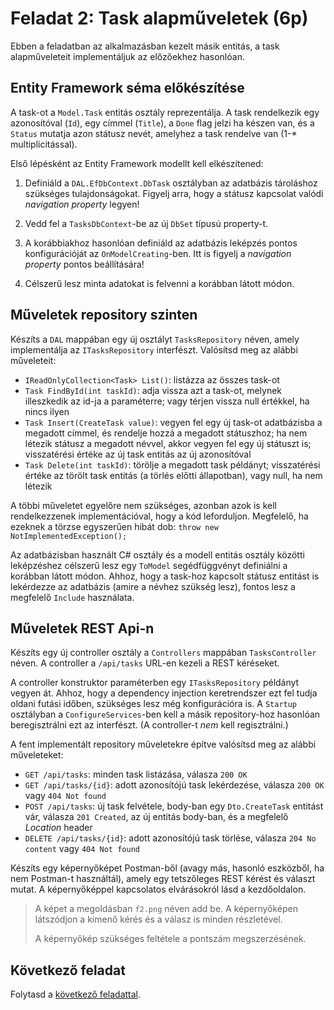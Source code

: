# Feladat 2: Task alapműveletek (6p)

Ebben a feladatban az alkalmazásban kezelt másik entitás, a task alapműveleteit implementáljuk az előzőekhez hasonlóan.

## Entity Framework séma előkészítése

A task-ot a `Model.Task` entitás osztály reprezentálja. A task rendelkezik egy azonosítóval (`Id`), egy címmel (`Title`), a `Done` flag jelzi ha készen van, és a `Status` mutatja azon státusz nevét, amelyhez a task rendelve van (1-\* multiplicitással).

Első lépésként az Entity Framework modellt kell elkészítened:

1. Definiáld a `DAL.EfDbContext.DbTask` osztályban az adatbázis tároláshoz szükséges tulajdonságokat. Figyelj arra, hogy a státusz kapcsolat valódi _navigation property_ legyen!

1. Vedd fel a `TasksDbContext`-be az új `DbSet` típusú property-t.

1. A korábbiakhoz hasonlóan definiáld az adatbázis leképzés pontos konfigurációját az `OnModelCreating`-ben. Itt is figyelj a _navigation property_ pontos beállítására!

1. Célszerű lesz minta adatokat is felvenni a korábban látott módon.

## Műveletek repository szinten

Készíts a `DAL` mappában egy új osztályt `TasksRepository` néven, amely implementálja az `ITasksRepository` interfészt. Valósítsd meg az alábbi műveleteit:

- `IReadOnlyCollection<Task> List()`: listázza az összes task-ot
- `Task FindById(int taskId)`: adja vissza azt a task-ot, melynek illeszkedik az id-ja a paraméterre; vagy térjen vissza null értékkel, ha nincs ilyen
- `Task Insert(CreateTask value)`: vegyen fel egy új task-ot adatbázisba a megadott címmel, és rendelje hozzá a megadott státuszhoz; ha nem létezik státusz a megadott névvel, akkor vegyen fel egy új státuszt is; visszatérési értéke az új task entitás az új azonosítóval
- `Task Delete(int taskId)`: törölje a megadott task példányt; visszatérési értéke az törölt task entitás (a törlés előtti állapotban), vagy null, ha nem létezik

A többi műveletet egyelőre nem szükséges, azonban azok is kell rendelkezzenek implementációval, hogy a kód leforduljon. Megfelelő, ha ezeknek a törzse egyszerűen hibát dob: `throw new NotImplementedException();`

Az adatbázisban használt C# osztály és a modell entitás osztály közötti leképzéshez célszerű lesz egy `ToModel` segédfüggvényt definiálni a korábban látott módon. Ahhoz, hogy a task-hoz kapcsolt státusz entitást is lekérdezze az adatbázis (amire a névhez szükség lesz), fontos lesz a megfelelő `Include` használata.

## Műveletek REST Api-n

Készíts egy új controller osztály a `Controllers` mappában `TasksController` néven. A controller a `/api/tasks` URL-en kezeli a REST kéréseket.

A controller konstruktor paraméterben egy `ITasksRepository` példányt vegyen át. Ahhoz, hogy a dependency injection keretrendszer ezt fel tudja oldani futási időben, szükséges lesz még konfigurációra is. A `Startup` osztályban a `ConfigureServices`-ben kell a másik repository-hoz hasonlóan beregisztrálni ezt az interfészt. (A controller-t _nem_ kell regisztrálni.)

A fent implementált repository műveletekre építve valósítsd meg az alábbi műveleteket:

- `GET /api/tasks`: minden task listázása, válasza `200 OK`
- `GET /api/tasks/{id}`: adott azonosítójú task lekérdezése, válasza `200 OK` vagy `404 Not found`
- `POST /api/tasks`: új task felvétele, body-ban egy `Dto.CreateTask` entitást vár, válasza `201 Created`, az új entitás body-ban, és a megfelelő _Location_ header
- `DELETE /api/tasks/{id}`: adott azonosítójú task törlése, válasza `204 No content` vagy `404 Not found`

Készíts egy képernyőképet Postman-ből (avagy más, hasonló eszközből, ha nem Postman-t használtál), amely egy tetszőleges REST kérést és választ mutat. A képernyőképpel kapcsolatos elvárásokról lásd a kezdőoldalon.

> A képet a megoldásban `f2.png` néven add be. A képernyőképen látszódjon a kimenő kérés és a válasz is minden részletével.
>
> A képernyőkép szükséges feltétele a pontszám megszerzésének.

## Következő feladat

Folytasd a [következő feladattal](Feladat-3.md).
